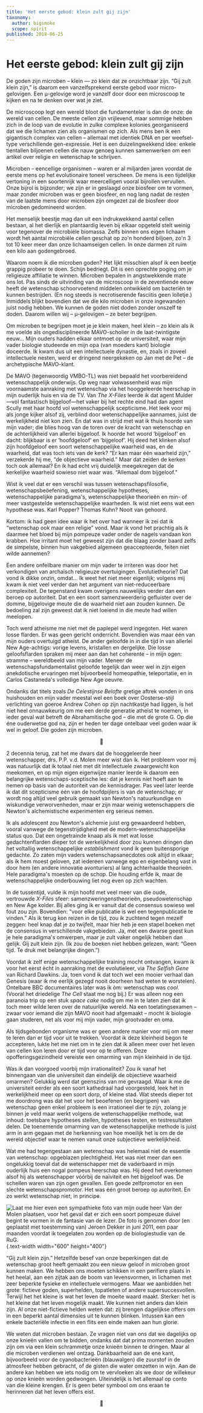 ```yaml
---
title: 'Het eerste gebod: klein zult gij zijn'
taxonomy:
  author: bigsmoke
  scope: spirit
published: 2018-06-25
---
```


# Het eerste gebod: klein zult gij zijn

De goden zijn microben – klein — zo klein dat ze onzichtbaar zijn. “Gij zult klein zijn,” is daarom een vanzelfsprekend eerste gebod voor micro-gelovigen. Een µ-gelovige word je vanzelf door door een microscoop te kijken en na te denken over wat je ziet.

De microscoop legt een wereld bloot die fundamenteler is dan de onze: de wereld van cellen. De meeste cellen zijn vrijlevend, maar sommige hebben zich in de loop van de evolutie in zulke complexe kolonies georganiseerd dat we die lichamen zien als organismen op zich. Als mens ben ik een gigantisch complex van cellen – allemaal met identiek DNA en per weefsel-type verschillende gen-expressie. Het is een duizelingwekkend idee: enkele tientallen biljoenen cellen die nauw genoeg kunnen samenwerken om een artikel over religie en wetenschap te schrijven.

Microben – eencellige organismen – waren er al miljarden jaren voordat de eerste mens op het evolutionaire toneel verscheen. De mens is een tijdelijke vertoning in een soortenrijk waar meercelligen vooral bijrollen vervullen. Onze bijrol is bijzonder; we zijn er in geslaagd onze biosfeer om te vormen, maar zonder microben was er geen biosfeer, en nog lang nadat de resten van de laatste mens door microben zijn omgezet zal de biosfeer door microben gedomineerd worden.

Het menselijk beestje mag dan uit een indrukwekkend aantal cellen bestaan, al het dierlijk en plantaardig leven bij elkaar opgeteld stelt weinig voor tegenover de microbiële biomassa. Zelfs binnen ons eigen lichaam wordt het aantal microbiële cellen geschat op zo'n honderd biljoen, zo'n 3 tot 10 keer meer dan onze lichaamseigen cellen. In onze darmen zit ruim een kilo aan godengebroed.

Waarom noem ik die microben goden? Het lijkt misschien alsof ik een beetje grappig probeer te doen. Schijn bedriegt. Dit is een oprechte poging om je religieuze affiliatie te winnen. Microben bepalen in angstwekkende mate ons lot. Pas sinds de uitvinding van de microscoop in de zeventiende eeuw heeft de wetenschap schoorvoetend middelen ontwikkeld om bacteriën te kunnen bestrijden. (En nog steeds is necrotiserende fasciitis geen lolletje.) Inmiddels blijkt bovendien dat we die kilo microben in onze ingewanden juist nodig hebben. We kunnen de goden niet doden zonder onszelf te doden. Daarom willen wij – µ-gelovigen – ze beter begrijpen.

Om microben te begrijpen moet je je klein maken, heel klein – zo klein als ik me voelde als ongedisciplineerde MAVO-scholier in de laat-twintigste eeuw…  Mijn ouders hadden elkaar ontmoet op de universiteit, waar mijn vader biologie studeerde en mijn opa (van moeders kant) biologie doceerde. Ik kwam dus uit een intellectuele dynastie, en, zoals in zoveel intellectuele nesten, werd er dringend neergekeken op Jan met de Pet – de archetypische MAVO-klant.

De MAVO (tegenwoordig VMBO-TL) was niet bepaald het voorbereidend wetenschappelijk onderwijs. Op weg naar volwassenheid was mijn voornaamste aanraking met wetenschap via het hooggeleerde heerschap in mijn ouderlijk huis en via de TV. Van _The X-Files_ leerde ik dat agent Mulder—vol fantastisch bijgeloof—het vaker bij het rechte eind had dan agent Scully met haar hoofd vol wetenschappelijk scepticisme. Het leek voor mij als jonge kijker alsof zij, verblind door wetenschappelijke aannames, juist de werkelijkheid níet kon zien. En dat was in strijd met wat ik thuis hoorde van mijn vader; die blies hoog van de toren over de kracht van wetenschap en de achterlijkheid van allerlei bijgeloof. Ik hoorde het woord ‘bijgeloof’ en dacht: blijkbaar is er ‘hoofdgeloof’ en ‘bijgeloof’. Hij deed het klinken alsof zijn hoofdgeloof een soort wetenschappelijke waarheid was, en de waarheid, dat was toch iets van de kerk? “Er kan maar één waarheid zijn,” verzekerde hij me, “de objectieve waarheid.” Maar dat zeiden de kerken toch ook allemaal? En ik had echt vrij duidelijk meegekregen dat de kerkelijke waarheid sowieso niet waar was. “Allemaal dom bijgeloof.”

Wist ik veel dat er een verschil was tussen wetenschapsfilosofie, wetenschapsbeöefening, wetenschappelijke hypotheses, wetenschappelijke paradigma's, wetenschappelijke theorieën en min- of meer vastgestelde wetenschappelijke waarheden. Ik wist niet eens wat een hypothese was. Karl Popper? Thomas Kuhn? Nooit van gehoord.

Kortom: ik had geen idee waar ik het over had wanneer ik zei dat ik “wetenschap ook maar een religie” vond. Maar ik vond het prachtig als ik daarmee het bloed bij mijn pompeuze vader onder de nagels vandaan kon krabben. Hoe irritant moet het geweest zijn dat die blaag zonder baard zelfs de simpelste, binnen hun vakgebied algemeen geaccepteerde, feiten niet wilde aannemen?

Een andere onfeilbare manier om mijn vader te irriteren was door het verkondigen van archaïsch religieuze overtuigingen. Evolutietheorie? Dat vond ik dikke onzin, omdat… Ik weet het niet meer eigenlijk; volgens mij kwam ik niet veel verder dan het argument van niet-reduceerbare complexiteit. De tegenstand kwam overigens nauwelijks verder dan een beroep op autoriteit. Dat en een soort samenzweerderig gefluister over de domme, bijgelovige meute die de waarheid niet aan zouden kunnen. De bedoeling zal zijn geweest dat ik niet loeiend in die meute had willen meelopen.

Toch werd atheïsme me niet met de paplepel werd ingegoten. Het waren losse flarden. Er was geen gericht onderricht. Bovendien was maar één van mijn ouders overtuigd atheïst. De ander geloofde in in die tijd in van allerlei New Age-achtigs: vorige levens, kristallen en dergelijke. Die losse geloofsflarden spraken mij meer aan dan het coherente – in mijn ogen: stramme – wereldbeeld van mijn vader. Meneer de wetenschapsfundamentalist geloofde tegelijk dan weer wel in zijn eigen anekdotische ervaringen met bijvoorbeeld homeopathie, teleportatie, en in Carlos Castaneda's volledige New Age oeuvre.

Ondanks dat titels zoals <cite>De Celestijnse Belofte</cite> gretige aftrek vonden in ons huishouden en mijn vader meestal wel een boek over Oosterse-stijl verlichting van goeroe Andrew Cohen op zijn nachtkastje had liggen, is het niet heel onnauwkeurig om me een derde generatie atheïst te noemen, in ieder geval wat betreft de Abrahamitische god – die met de grote G. Op die éne ouderwetse god na, zijn er heden ter dage ontelbaar veel goden waar ik wel in geloof. Die goden zijn microben.

<center>&#x1F9A0;</center>

2 decennia terug, zat het me dwars dat de hooggeleerde heer wetenschapper, drs. P.P. v.d. Molen meer wist dan ik. Het probleem voor mij was natuurlijk dat ik totaal niet met dit intellectuele zwaargewicht kon meekomen, en op mijn eigen eigenwijze manier leerde ik daarom een belangrijke wetenschaps-sceptische les: dat je kennis niet hoeft aan te nemen op basis van de autoriteit van de kennisdrager. Pas veel later leerde ik dat dit scepticisme één van de hoofdpijlers is van de wetenschap; er wordt nog altijd veel gebruik gemaakt van Newton's natuurkundige en wiskundige verworvenheden, maar er zijn maar weinig wetenschappers die Newton's alchemistische experimenten erg serieus nemen.

Ik als adolescent zou Newton's alchemie juist erg gewaardeerd hebben, vooral vanwege de tegenstrijdigheid met de modern-wetenschappelijke status quo. Dat een ongetrainde knaap als ik met wat losse gedachtenflarden dieper tot de werkelijkheid door zou kunnen dringen dan het voltallig wetenschappelijke _establishment_ vond ik geen buitensporige gedachte. Zo zaten mijn vaders wetenschapsanecdotes ook altijd in elkaar; als ik hem moest geloven, zat iedereen vanwege ego en eigenbelang vast in door hem (en andere innovatie avonturiers) al lang achterhaalde theorieën. Hele paradigma's moesten op de schop. Die houding erfde ik, maar de wetenschappelijke onderbouwing liet nog even op zich wachten.

In de tussentijd, vulde ik mijn hoofd met veel meer van die oude, vertrouwde _X-Files_ sfeer: samenzweringenstheorieën, pseudowetenschap en New Age kolder. Bij alles ging ik er vanuit dat de consensus sowieso wel fout zou zijn. Bovendien: “voor elke publicatie is wel een tegenpublicatie te vinden.” Als ik terug kon reizen in de tijd, zou ik zuchtend tegen mezelf zeggen: heel knap dat je zo twijfelt, maar hier heb je een stapel boeken met de consensus in verschillende vakgebieden. Ja, met een dwarse geest kun je hele paradigma's omwerpen, maar je zult vaker ongelijk hebben dan gelijk. Gij zult klein zijn. (Ik zou de boeken niet hebben gelezen, want: “Geen tijd. Te druk met belangrijke dingen.”)

Voordat ik zelf enige wetenschappelijke training mocht ontvangen, kwam ik voor het eerst ècht in aanraking met de evolutieleer, via <cite>The Selfish Gene</cite> van Richard Dawkins. Ja, toen vond ik dat toch wel een mooier verhaal dan Genesis (waar ik me eerlijk gezegd nooit doorheen had weten te worstelen). Ontelbare BBC documentaires later was ik òm: wetenschap was _cool_. (Vooral het driedelige <cite>The Cell</cite> staat me nog bij.) Er was alleen nog een paranoia trip op een stuk <i lang="en">space cake</i> nodig om me in te laten zien dat ik toch meer wilde leren over de natuurlijke wereld. Na een toelatingsexamen – zwaar voor iemand die zijn MAVO nooit had afgemaakt – mocht ik biologie gaan studeren, net als voor mij mijn vader, mijn grootvader en oma.

Als tijdsgebonden organisme was er geen andere manier voor mij om meer te leren dan er tijd voor uit te trekken. Voordat ik deze kleinheid begon te accepteren, lukte het me niet om in te zien dat ik alleen meer over het leven van cellen kon leren door er tijd voor op te offeren. Deze opofferingsgezindheid vereiste een omarming van mijn kleinheid in de tijd.

Was ik dan voorgoed voorbij mijn irrationaliteit? Zou ik vanaf het binnengaan van die universiteit dan eindelijk de objectieve waarheid omarmen? Gelukkig werd dat geenszins van me gevraagd. Waar ik me de universiteit eerder als een soort kathedraal had voorgesteld, leek het in werkelijkheid meer op een soort dorp, of kleine stad. Wat steeds dieper tot me doordrong was dat het voor het beoefenen (en begrijpen) van wetenschap geen enkel probleem is een irrationeel dier te zijn, zolang je binnen je veld maar werkt volgens de wetenschappelijke methode, wat inhoud: toetsbare hypotheses stellen, hypotheses testen, en testresultaten delen. De toenemende omarming van de wetenschappelijke methode is juist arm in arm gegaan met de herkenning van hoe moeilijk het is om de de wereld objectief waar te nemen vanuit onze subjectieve werkelijkheid.

Wat me had tegengestaan aan wetenschap was helemaal niet de essentie van wetenschap: opgeblazen plechtigheid. Het was niet meer dan een ongelukkig toeval dat de wetenschapper met de vaderbaard in mijn ouderlijk huis een nogal pompeus heerschap was. Hij deed het overkomen alsof hij als wetenschapper vóórbij de naïviteit en het bijgeloof was. De schellen waren van zijn ogen gevallen. Een goede zelfpromotor en een slechte wetenschapspromotor. Het was één groot beroep op autoriteit. En zo werkt wetenschap niet, in principe.

![Laat me hier even een sympathieke foto van mijn oude heer Van der Molen plaatsen, voor het geval dat er zich een soort pompeuze duivel begint te vormen in de fantasie van de lezer. De foto is genomen door (en geplaatst met toestemming van) Jeroen Dekker in juni 2011, een paar maanden voordat ik toegelaten zou worden op de biologiestudie van de RuG.](2011-06-29_Oude_Molensteen_Popko_shot_14_by_JD.jpg){.text-width width="600" height="400"}

“Gij zult klein zijn.” Hetzelfde besef van onze beperkingen dat de wetenschap groot heeft gemaakt zou een nieuw geloof in microben groot kunnen maken. We hebben ons moeten schikken in een perifiere plaats in het heelal, aan een zijtak aan de boom van levensvormen, in lichamen met zeer beperkte fysieke en intellectuele vermogens. Maar we aanbidden het grote: fictieve goden, superhelden, topatleten of andere supersuccesvollen. Terwijl het het kleine is wat het leven de moeite waard maakt. Sterker: het is het kleine dat het leven mogelijk maakt. We kunnen niet anders dan klein zijn. Al onze niet-fictieve helden weten dat: zij brengen dagelijkse offers om in een beperkt aantal dimensies uit te kunnen blinken. Intussen kan een enkele bacteriële infectie in een flits een einde maken aan hun glorie.

We weten dat microben bestaan. Ze vragen niet van ons dat we dagelijks op onze knieën vallen om te bidden, ondanks dat dat prima momenten zouden zijn om via een klein schrammetje onze knieën binnen te dringen. Maar al die microben verdienen wel ontzag. Dankbaarheid aan de ene kant, bijvoorbeeld voor de cyanobacterieën (blauwalgen) die zuurstof in de atmosfeer hebben gebracht, of de gisten die water omzetten in wijn. Aan de andere kan hebben we iets nodig om te vervloeken als we door de willekeur op onze knieën worden gedwongen. Uiteindelijk is het allemaal op conto van die kleine krengen. Er is geen beter symbool om ons eraan te herinneren dat het leven offers eist.

<center>&#x1F9A0;</center>
